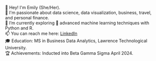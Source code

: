 👋 Hey! I'm Emily (She/Her). 
<br>
👀 I'm passionate about data science, data visualization, business, travel, and personal finance.
<br>
🌱 I’m currently exploring 🧭 advanced machine learning techniques with Python and R.
<br>
📫 You can reach me here: [LinkedIn](www.linkedin.com/in/emilyschnepp)
<br>
🎓 Education: MS in Business Data Analytics, Lawrence Technological University. 
<br>
🏆 Achievements: Inducted into Beta Gamma Sigma April 2024.
<!---
emilyschnepp/emilyschnepp is a ✨ special ✨ repository because its `README.md` (this file) appears on your GitHub profile.
You can click the Preview link to take a look at your changes.
--->
